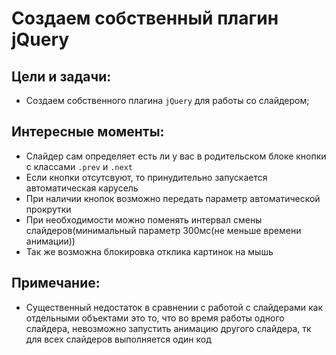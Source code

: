 # Создаем собственный плагин jQuery

Цели и задачи:
-
* Создаем собственного плагина `jQuery` для работы со слайдером;

Интересные моменты:
-
- Слайдер сам определяет есть ли у вас в родительском блоке кнопки с классами `.prev` и `.next`
- Если кнопки отсутсвуют, то принудительно запускается автоматическая карусель
- При наличии кнопок возможно передать параметр автоматической прокрутки
- При необходимости можно поменять интервал смены слайдеров(минимальный параметр 300мс(не меньше времени анимации))
- Так же возможна блокировка отклика картинок на мышь

Примечание:
-
- Существенный недостаток в сравнении с работой с слайдерами как отдельными объектами это то, что 
  во время работы одного слайдера, невозможно запустить анимацию другого слайдера, тк для всех слайдеров выполняется один код